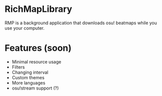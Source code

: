 # RichMapLibrary
RMP is a background application that downloads osu! beatmaps while you use your computer.

# Features (soon)
- Minimal resource usage
- Filters
- Changing interval
- Custom themes
- More languages
- osu!stream support (?)
